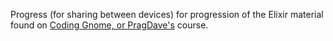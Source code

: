 Progress (for sharing between devices) for progression of the Elixir material found on [Coding Gnome, or PragDave's](https://codestool.coding-gnome.com) course.

